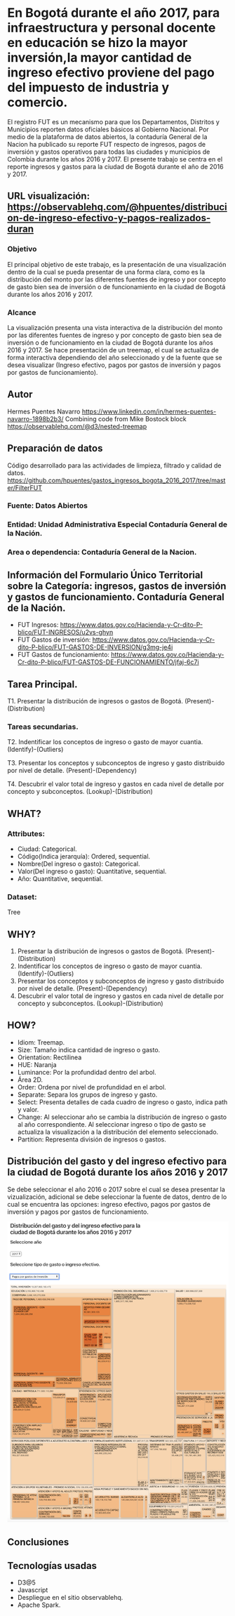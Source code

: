 # En Bogotá durante el año 2017, para infraestructura y personal docente en educación se hizo la mayor inversión,la mayor cantidad de ingreso efectivo proviene del pago del impuesto de industria y comercio.

El registro FUT es un mecanismo para que los Departamentos, Distritos y Municipios reporten datos oficiales básicos al Gobierno Nacional. Por medio de la plataforma de datos abiertos, la contaduría General de la Nacion ha publicado su reporte FUT respecto de ingresos, pagos de inversión y gastos operativos para todas las ciudades y municipios de Colombia durante los años 2016 y 2017. El presente trabajo se centra en el reporte ingresos y gastos para la ciudad de Bogotá durante el año de 2016 y 2017.

## URL visualización: https://observablehq.com/@hpuentes/distribucion-de-ingreso-efectivo-y-pagos-realizados-duran

### Objetivo 

El principal objetivo de este trabajo, es la presentación de una visualización dentro de la cual se pueda presentar de una forma clara, como es la distribución del monto por las diferentes fuentes de ingreso y por concepto de gasto bien sea de inversión o de funcionamiento en la ciudad de Bogotá durante los años 2016 y 2017.

### Alcance

La visualización presenta una vista interactiva de la distribución del monto por las diferentes fuentes de ingreso y por concepto de gasto bien sea de inversión o de funcionamiento en la ciudad de Bogotá durante los años 2016 y 2017. Se hace presentación de un treemap, el cual se actualiza de forma interactiva dependiendo del año seleccionado y de la fuente que se desea visualizar (Ingreso efectivo, pagos por gastos de inversión y pagos por gastos de funcionamiento).

## Autor
Hermes Puentes Navarro https://www.linkedin.com/in/hermes-puentes-navarro-1898b2b3/
Combining code from Mike Bostock block https://observablehq.com/@d3/nested-treemap

## Preparación de datos
Código desarrollado para las actividades de limpieza, filtrado y calidad de datos.
https://github.com/hpuentes/gastos_ingresos_bogota_2016_2017/tree/master/FilterFUT

### Fuente: Datos Abiertos 
### Entidad: Unidad Administrativa Especial Contaduría General de la Nación.
### Area o dependencia: Contaduría General de la Nacion. 
## Información del Formulario Único Territorial sobre la Categoría: ingresos, gastos de inversión y gastos de funcionamiento. Contaduría General de la Nación.
* FUT Ingresos: https://www.datos.gov.co/Hacienda-y-Cr-dito-P-blico/FUT-INGRESOS/u2vs-ghyn
* FUT Gastos de inversión: https://www.datos.gov.co/Hacienda-y-Cr-dito-P-blico/FUT-GASTOS-DE-INVERSION/g3mg-je4i
* FUT Gastos de funcionamiento: https://www.datos.gov.co/Hacienda-y-Cr-dito-P-blico/FUT-GASTOS-DE-FUNCIONAMIENTO/jfaj-6c7i

## Tarea Principal.
T1. Presentar la distribución de ingresos o gastos de Bogotá. 
(Present)-(Distribution)

### Tareas secundarias.
T2. Indentificar los conceptos de ingreso o gasto de mayor cuantia. 
(Identify)-(Outliers)

T3. Presentar los conceptos y subconceptos de ingreso y gasto distribuido por nivel de detalle. 
(Present)-(Dependency)

T4. Descubrir el valor total de ingreso y gastos en cada nivel de detalle por concepto y subconceptos. 
(Lookup)-(Distribution)

## WHAT?
### Attributes: 
* Ciudad: Categorical.
* Código(Indica jerarquía): Ordered, sequential.
* Nombre(Del ingreso o gasto): Categorical.
* Valor(Del ingreso o gasto): Quantitative, sequential.
* Año: Quantitative, sequential.

### Dataset:
Tree

## WHY?
1. Presentar la distribución de ingresos o gastos de Bogotá. (Present)-(Distribution)
2. Indentificar los conceptos de ingreso o gasto de mayor cuantia. (Identify)-(Outliers)
3. Presentar los conceptos y subconceptos de ingreso y gasto distribuido por nivel de detalle. (Present)-(Dependency)
4. Descubrir el valor total de ingreso y gastos en cada nivel de detalle por concepto y subconceptos. (Lookup)-(Distribution)

## HOW?
* Idiom: Treemap.
* Size: Tamaño indica cantidad de ingreso o gasto.
* Orientation: Rectilinea
* HUE: Naranja
* Luminance: Por la profundidad dentro del arbol.
* Área 2D.
* Order: Ordena por nivel de profundidad en el arbol.
* Separate: Separa los grupos de ingreso y gasto.
* Select: Presenta detalles de cada cuadro de ingreso o gasto, indica path y valor.
* Change: Al seleccionar año se cambia la distribución de ingreso o gasto al año correspondiente. Al seleccionar ingreso o tipo de gasto se actualiza la visualización a la distribución del elemento seleccionado.
* Partition: Representa división de ingresos o gastos.

## Distribución del gasto y del ingreso efectivo para la ciudad de Bogotá durante los años 2016 y 2017
Se debe seleccionar el año 2016 o 2017 sobre el cual se desea presentar la vizualización, adicional se debe seleccionar la fuente de datos, dentro de lo cual se encuentra las opciones: ingreso efectivo, pagos por gastos de inversión y pagos por gastos de funcionamiento.

![Gastos e ingresos en bogota 2016-2017](https://github.com/hpuentes/gastos_ingresos_bogota_2016_2017/blob/master/ingreso-gasto.png?raw=true)

## Conclusiones 


## Tecnologías usadas
* D3@5
* Javascript
* Despliegue en el sitio observablehq.
* Apache Spark.

